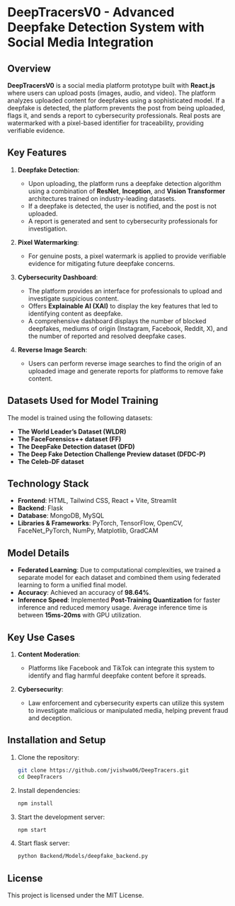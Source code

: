 # DeepTracersV0 - Advanced Deepfake Detection System with Social Media Integration

## Overview

**DeepTracersV0** is a social media platform prototype built with **React.js** where users can upload posts (images, audio, and video). The platform analyzes uploaded content for deepfakes using a sophisticated model. If a deepfake is detected, the platform prevents the post from being uploaded, flags it, and sends a report to cybersecurity professionals. Real posts are watermarked with a pixel-based identifier for traceability, providing verifiable evidence.

## Key Features

1. **Deepfake Detection**: 
   - Upon uploading, the platform runs a deepfake detection algorithm using a combination of **ResNet**, **Inception**, and **Vision Transformer** architectures trained on industry-leading datasets.
   - If a deepfake is detected, the user is notified, and the post is not uploaded.
   - A report is generated and sent to cybersecurity professionals for investigation.

2. **Pixel Watermarking**:
   - For genuine posts, a pixel watermark is applied to provide verifiable evidence for mitigating future deepfake concerns.

3. **Cybersecurity Dashboard**:
   - The platform provides an interface for professionals to upload and investigate suspicious content.
   - Offers **Explainable AI (XAI)** to display the key features that led to identifying content as deepfake.
   - A comprehensive dashboard displays the number of blocked deepfakes, mediums of origin (Instagram, Facebook, Reddit, X), and the number of reported and resolved deepfake cases.

4. **Reverse Image Search**:
   - Users can perform reverse image searches to find the origin of an uploaded image and generate reports for platforms to remove fake content.

## Datasets Used for Model Training

The model is trained using the following datasets:
- **The World Leader’s Dataset (WLDR)**
- **The FaceForensics++ dataset (FF)**
- **The DeepFake Detection dataset (DFD)**
- **The Deep Fake Detection Challenge Preview dataset (DFDC-P)**
- **The Celeb-DF dataset**

## Technology Stack

- **Frontend**: HTML, Tailwind CSS, React + Vite, Streamlit
- **Backend**: Flask
- **Database**: MongoDB, MySQL
- **Libraries & Frameworks**: PyTorch, TensorFlow, OpenCV, FaceNet_PyTorch, NumPy, Matplotlib, GradCAM

## Model Details

- **Federated Learning**: Due to computational complexities, we trained a separate model for each dataset and combined them using federated learning to form a unified final model.
- **Accuracy**: Achieved an accuracy of **98.64%**.
- **Inference Speed**: Implemented **Post-Training Quantization** for faster inference and reduced memory usage. Average inference time is between **15ms-20ms** with GPU utilization.

## Key Use Cases

1. **Content Moderation**:
   - Platforms like Facebook and TikTok can integrate this system to identify and flag harmful deepfake content before it spreads.
   
2. **Cybersecurity**:
   - Law enforcement and cybersecurity experts can utilize this system to investigate malicious or manipulated media, helping prevent fraud and deception.

## Installation and Setup

1. Clone the repository:
   ```bash
   git clone https://github.com/jvishwa06/DeepTracers.git
   cd DeepTracers
   ```

2. Install dependencies:
   ```bash
   npm install
   ```

3. Start the development server:
   ```bash
   npm start
   ```

4. Start flask server:
   ```bash
   python Backend/Models/deepfake_backend.py
   ```


## License

This project is licensed under the MIT License.
